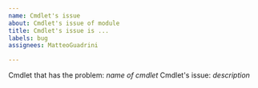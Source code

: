 ```yaml
---
name: Cmdlet's issue
about: Cmdlet's issue of module
title: Cmdlet's issue is ...
labels: bug
assignees: MatteoGuadrini

---
```


Cmdlet that has the problem: _name of cmdlet_
Cmdlet's issue: _description_
